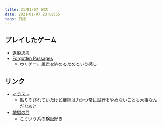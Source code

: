 ```yaml
---
title: 21/01/07 日誌
date: 2021-01-07 23:02:55
tags: 日誌
---
```


## プレイしたゲーム
- [退廃思考](https://store.steampowered.com/app/1205160/_Decadent_Thinking/?l=japanese)
- [Forgotten Passages](https://store.steampowered.com/app/1120940/Forgotten_Passages/?l=japanese)
  - 歩くゲー。風景を眺めるためという感じ

## リンク
- [イラスト](https://note.com/enzen3852/n/na1fecd0ac10b#r33rM)
  - 貼りそびれていたけど継続は力かつ常に試行をやめないことも大事なんだなあと
- [地獄の門](https://www.cnn.co.jp/fringe/35115940.html)
  - こういう系の検証好き